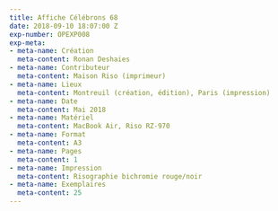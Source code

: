 ```yaml
---
title: Affiche Célébrons 68
date: 2018-09-10 18:07:00 Z
exp-number: OPEXP008
exp-meta:
- meta-name: Création
  meta-content: Ronan Deshaies
- meta-name: Contributeur
  meta-content: Maison Riso (imprimeur)
- meta-name: Lieux
  meta-content: Montreuil (création, édition), Paris (impression)
- meta-name: Date
  meta-content: Mai 2018
- meta-name: Matériel
  meta-content: MacBook Air, Riso RZ-970
- meta-name: Format
  meta-content: A3
- meta-name: Pages
  meta-content: 1
- meta-name: Impression
  meta-content: Risographie bichromie rouge/noir
- meta-name: Exemplaires
  meta-content: 25
---
```


